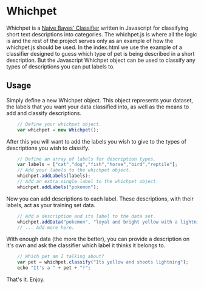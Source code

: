 # Whichpet

Whichpet is a [Naive Bayes' Classifier](https://en.wikipedia.org/wiki/Naive_Bayes_classifier) written in Javascript for classifying short text descriptions into categories. 
The whichpet.js is where all the logic is and the rest of the project serves only as an example of how the whichpet.js should be used. In the index.html we use the example 
of a classifier designed to guess which type of pet is being described in a short description. But the Javascript Whichpet object can be used to classify any types of 
descriptions you can put labels to.

## Usage

Simply define a new Whichpet object. This object represents your dataset, the labels that you want your data classified into, as well as the means to add and classify descriptions.
```js
    // Define your whichpet object.
    var whichpet = new Whichpet();
```

After this you will want to add the labels you wish to give to the types of descriptions you wish to classify.
```js
    // Define an array of labels for description types.
    var labels = ["cat","dog","fish","horse","bird","reptile"];
    // Add your labels to the whichpet object.
    whichpet.addLabels(labels);
    // Add an extra single label to the whichpet object.
    whichpet.addLabels("pokemon");
```

Now you can add descriptions to each label. These descriptions, with their labels, act as your training set data.
```js
    // Add a description and its label to the data set.
    whichpet.addData("pokemon", "loyal and bright yellow with a lightning shaped tail");
    // ... Add more here.
```

With enough data (the more the better), you can provide a description on it's own and ask the classifier which label it thinks it belongs to.
```js
    // Which pet am I talking about?
    var pet = whichpet.classify("Its yellow and shoots lightning");
    echo "It's a " + pet + "!";
```

That's it. Enjoy.